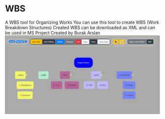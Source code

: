 # WBS
A WBS tool for Organizing Works
You can use this tool to create WBS (Work Breakdown Structures)
Created WBS can be downloaded as XML and can be used in MS Project
Created by Burak Arslan
![Image of Example](https://github.com/Burak4Arslan/WBS/blob/master/Example_Pictures/wbs-example.png)
